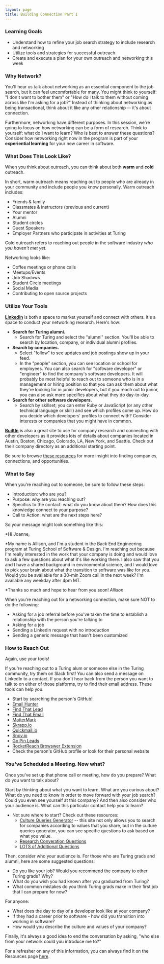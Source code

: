 ```yaml
---
layout: page
title: Building Connection Part I
---
```


### Learning Goals
* Understand how to refine your job search strategy to include research and networking
* Utilize tools and strategies for successful outreach
* Create and execute a plan for your own outreach and networking this week  

### Why Network?
You'll hear us talk about networking as an essential component to the job search, but it can feel uncomfortable for many. You might think to yourself: "I don't want to bother them" or "How do I talk to them without coming across like I'm asking for a job?" Instead of thinking about networking as being transactional, think about it like any other relationship -- it's about connection. 

Furthermore, networking have different purposes. In this session, we're going to focus on how networking can be a form of research. Think to yourself: what do I want to learn? Who is best to answer these questions? Consider how networking right now in the program is part of your **experiential learning** for your new career in software.

### What Does This Look Like?
When you think about outreach, you can think about both **warm** and **cold** outreach. 

In short, warm outreach means reaching out to people who are already in your community and include people you know personally. Warm outreach includes:

* Friends & family
* Classmates & instructors (previous and current)
* Your mentor 
* Alumni
* Student circles
* Guest Speakers
* Employer Partners who participate in activities at Turing

Cold outreach refers to reaching out people in the software industry *who you haven't met yet.*

Networking looks like:

* Coffee meetings or phone calls
* Meetups/Events
* Job Shadows
* Student Circle meetings
* Social Media
* Contributing to open source projects

### Utilize Your Tools
**[LinkedIn](https://www.linkedin.com)** is both a space to market yourself and connect with others. It's a space to conduct your networking research. Here's how:

* **Search for Turing alumni.**
   * Search for Turing and select the "alumni" section. You'll be able to search by location, company, or individual alumni profiles. 
* **Search by companies.** 
   * Select "follow" to see updates and job postings show up in your feed.
   * In the "people" section, you can see location or school for employees. You can also search for "software developer" or "engineer" to find the company's software developers. It will probably be most helpful to reach out to someone who is in a management or hiring position so that you can ask them about what they're looking for in junior developers, but if you reach out to junior, you can also ask more specifics about what they do day-to-day.
* **Search for other software developers.**
   * Search by skillset; you can enter Ruby or JavaScript (or any other technical language or skill) and see which profiles come up. How do you decide which developers' profiles to connect with? Consider interests or companies that you might have in common.

**[BuiltIn](https://builtin.com/)** is also a great site to use for company research and connecting with other developers as it provides lots of details about companies located in Austin, Boston, Chicago, Colorado, LA, New York, and Seattle. Check out their company directory as an additional starting point. 

Be sure to browse [these resources](/resources/finding_opportunities) for more insight into finding companies, connections, and opportunities. 

### What to Say
When you're reaching out to someone, be sure to follow these steps:

* Introduction: who are you?
* Purpose: why are you reaching out?
* Specifics to the contact: what do you know about them? How does this knowledge connect to your purpose?
* Call to Action: what are the next steps here?

So your message might look something like this: 

*Hi Joanne,

*My name is Allison, and I'm a student in the Back End Engineering program at Turing School of Software & Design. I'm reaching out because I'm really interested in the work that your company is doing and would love to ask a few questions about what it's like working there. I also saw that you and I have a shared background in environmental science, and I would love to pick your brain about what the transition to software was like for you. Would you be available for a 30-min Zoom call in the next week? I'm available any weekday after 4pm MT. 

*Thanks so much and hope to hear from you soon!
*Allison*

When you're reaching out for a networking connection, make sure NOT to do the following: 

* Asking for a job referral before you've taken the time to establish a relationship with the person you're talking to
* Asking for a job
* Sending a LinkedIn request with no introduction
* Sending a generic message that hasn't been customized

### How to Reach Out
Again, use your tools!

If you're reaching out to a Turing alum or someone else in the Turing community, try them on Slack first! You can also send a message on LinkedIn to a contact. If you don't hear back from the person you want to talk to on either of those platforms, try to find their email address. These tools can help you:

* Start by searching the person's GitHub!
* [Email Hunter](https://emailhunter.co/)
* [Find That Lead](https://findthatlead.com/)
* [Find That Email](https://findthat.email/)
* [MatterMark](https://mattermark.com/)
* [Skrapp.io](https://www.skrapp.io/)
* [Quickmail.io](https://quickmail.io/)
* [Snov.io](https://snov.io/)
* [Go Pin Leads](https://www.gopinleads.com/)
* [RocketReach Browswer Extension](https://rocketreach.co/browser_extension)
* Check the person's GitHub profile or look for their personal website

### You've Scheduled a Meeting. Now what?
Once you've set up that phone call or meeting, how do you prepare? What do you want to talk about?

Start by thinking about what you want to learn. What are you curious about? What do you need to know in order to move forward with your job search? Could you even see yourself at this company? And then also consider who your audience is. What can this particular contact help you to learn? 

* Not sure where to start? Check out these resources:
   * [Culture Queries Generator](https://www.keyvalues.com/culture-queries) -- this site not only allows you to search for companies according to values that you share, but in the culture queries generator, you can see specific questions to ask based on what you value. 
   * [Research Converation Questions](/module_four/research_conversation_questions)
   * [LOTS of Additional Questions](https://yangshun.github.io/tech-interview-handbook/questions-to-ask)
  
Then, consider who your audience is. For those who are Turing grads and alumni, here are some suggested questions:

* Do you like your job? Would you recommend the company to other Turing grads? Why?
* What do you wish you had known after you graduated from Turing? 
* What common mistakes do you think Turing grads make in their first job that I can prepare for now?

For anyone:
* What does the day to day of a developer look like at your company?
* If they had a career prior to software - how did you transition into working in software?
* How would you describe the culture and values of your company?

Finally, it's always a good idea to end the conversation by asking, "who else from your network could you introduce me to?"

For a refresher on any of this information, you can always find it on the Resources page [here](/resources/outreach_networking_resources).
